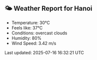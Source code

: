 <!-- WEATHER-START -->
## 🌤 Weather Report for Hanoi

- Temperature: 30°C
- Feels like: 37°C
- Conditions: overcast clouds
- Humidity: 80%
- Wind Speed: 3.42 m/s

Last updated: 2025-07-16 16:32:21 UTC
<!-- WEATHER-END -->
